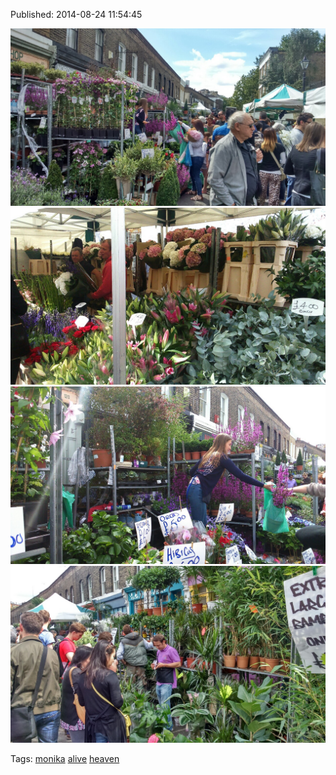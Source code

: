


Published: 2014-08-24 11:54:45

![](95632345917-0.jpg)
![](95632345917-1.jpg)
![](95632345917-2.jpg)
![](95632345917-3.jpg)

Tags: [monika](tag-monika.md) [alive](tag-alive.md) [heaven](tag-heaven.md)
